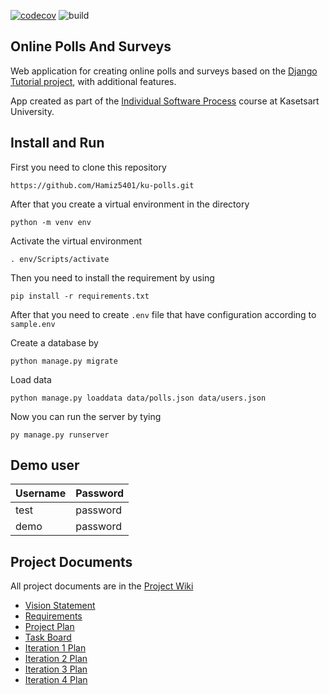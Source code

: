 [![codecov](https://codecov.io/gh/Hamiz5401/ku-polls/branch/main/graph/badge.svg?token=2RBC036LEJ)](https://codecov.io/gh/Hamiz5401/ku-polls)
![build](https://github.com/Hamiz5401/ku-polls/actions/workflows/python-app.yml/badge.svg)

## Online Polls And Surveys

Web application for creating online polls and surveys based
on the [Django Tutorial project](https://docs.djangoproject.com/en/4.1/intro/tutorial01/), with
additional features.

App created as part of the [Individual Software Process](
https://cpske.github.io/ISP) course at Kasetsart University.

## Install and Run

First you need to clone this repository

```
https://github.com/Hamiz5401/ku-polls.git
```

After that you create a virtual environment in the directory

```
python -m venv env
```

Activate the virtual environment

```
. env/Scripts/activate
```

Then you need to install the requirement by using

```
pip install -r requirements.txt
```

After that you need to create ```.env``` file that have configuration according to ```sample.env```

Create a database by 

```
python manage.py migrate
```

Load data

```
python manage.py loaddata data/polls.json data/users.json
```

Now you can run the server by tying

```
py manage.py runserver
```

## Demo user

| Username  | Password  |
|-----------|-----------|
|   test   | password |
|   demo   | password |

## Project Documents

All project documents are in the [Project Wiki](../../wiki/Home)

- [Vision Statement](../../wiki/Vision%20Statement)
- [Requirements](../../wiki/Requirements)
- [Project Plan](../../wiki/Development%20Plan)
- [Task Board](https://github.com/users/Hamiz5401/projects/4/views/1)
- [Iteration 1 Plan](../../wiki/Iteration%201%20Plan)
- [Iteration 2 Plan](../../wiki/Iteration%202%20%Plan)
- [Iteration 3 Plan](../../wiki/Iteration%20320%Plan)
- [Iteration 4 Plan](../../wiki/Iteration%20420%Plan)
